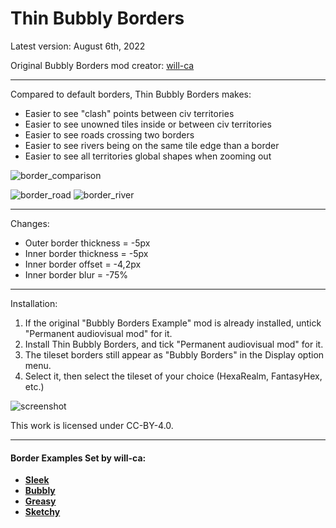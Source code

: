 # Thin Bubbly Borders

Latest version: August 6th, 2022

Original Bubbly Borders mod creator: [will-ca](https://github.com/will-ca/Bubbly-Borders-Example)

---
Compared to default borders, Thin Bubbly Borders makes:

- Easier to see "clash" points between civ territories
- Easier to see unowned tiles inside or between civ territories
- Easier to see roads crossing two borders
- Easier to see rivers being on the same tile edge than a border
- Easier to see all territories global shapes when zooming out

![border_comparison](https://user-images.githubusercontent.com/11946570/183224656-6d04fbdf-3ed9-497e-9815-e43630349414.gif)

![border_road](https://user-images.githubusercontent.com/11946570/183224746-cc6ed131-5fe0-495c-b847-462957793bc0.gif) ![border_river](https://user-images.githubusercontent.com/11946570/183224761-417b4874-e340-4751-92dd-29b2c0c9fca6.gif)

---
Changes:

- Outer border thickness = -5px
- Inner border thickness = -5px
- Inner border offset = -4,2px
- Inner border blur = -75%

---
Installation:

1. If the original "Bubbly Borders Example" mod is already installed, untick "Permanent audiovisual mod" for it.
2. Install Thin Bubbly Borders, and tick "Permanent audiovisual mod" for it.
3. The tileset borders still appear as "Bubbly Borders" in the Display option menu.
4. Select it, then select the tileset of your choice (HexaRealm, FantasyHex, etc.)

![screenshot](https://user-images.githubusercontent.com/11946570/183224795-4ae39c6d-f909-4516-9709-24863e837ac9.png)

This work is licensed under CC-BY-4.0.

---

#### Border Examples Set by will-ca:

* [**Sleek**](https://github.com/will-ca/Sleek-Borders-Example)
* [**Bubbly**](https://github.com/will-ca/Bubbly-Borders-Example)
* [**Greasy**](https://github.com/will-ca/Greasy-Borders-Example)
* [**Sketchy**](https://github.com/will-ca/Sketchy-Borders-Example)
